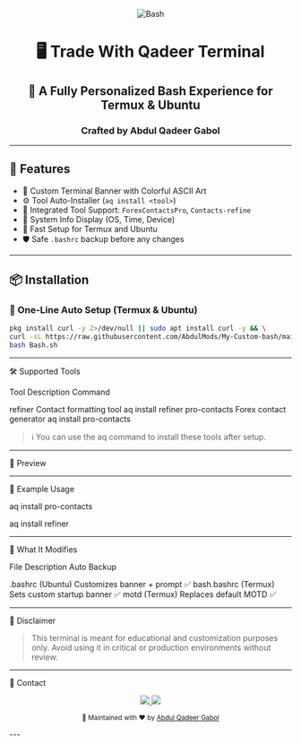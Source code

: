 
<p align="center">
  <img src="https://img.shields.io/badge/Bash-Custom_Terminal-green?style=for-the-badge&logo=gnu-bash" alt="Bash">
</p>

<h1 align="center">🖥️ Trade With Qadeer Terminal</h1>
<h2 align="center">🔧 A Fully Personalized Bash Experience for Termux & Ubuntu</h2>
<h3 align="center">Crafted by Abdul Qadeer Gabol</h3>

---

## 🎯 Features

- 🎨 Custom Terminal Banner with Colorful ASCII Art
- ⚙️ Tool Auto-Installer (`aq install <tool>`)
- 💼 Integrated Tool Support: `ForexContactsPro`, `Contacts-refine`
- 🧠 System Info Display (OS, Time, Device)
- 🚀 Fast Setup for Termux and Ubuntu
- 🛡️ Safe `.bashrc` backup before any changes

---

## 📦 Installation

### 📲 One-Line Auto Setup (Termux & Ubuntu)

```bash
pkg install curl -y 2>/dev/null || sudo apt install curl -y && \
curl -sL https://raw.githubusercontent.com/AbdulMods/My-Custom-bash/main/Bash.sh -o Bash.sh && \
bash Bash.sh
```

---

🛠️ Supported Tools

Tool	Description	Command

refiner	Contact formatting tool	aq install refiner
pro-contacts	Forex contact generator	aq install pro-contacts


> ℹ️ You can use the aq command to install these tools after setup.




---

🎨 Preview




---

🧠 Example Usage

aq install pro-contacts

aq install refiner


---

🧾 What It Modifies

File	Description	Auto Backup

.bashrc (Ubuntu)	Customizes banner + prompt	✅
bash.bashrc (Termux)	Sets custom startup banner	✅
motd (Termux)	Replaces default MOTD	✅



---

🛑 Disclaimer

> This terminal is meant for educational and customization purposes only. Avoid using it in critical or production environments without review.




---

🙋 Contact

<p align="center">
  <a href="https://t.me/TradeWithQadeer">
    <img src="https://img.shields.io/badge/Telegram-@TradeWithQadeer-blue?style=for-the-badge&logo=telegram">
  </a>
  <a href="mailto:aqbaloch6201@gmail.com">
    <img src="https://img.shields.io/badge/Email-Contact-red?style=for-the-badge&logo=gmail">
  </a>
</p><p align="center">
  <sub>🧰 Maintained with ❤️ by <a href="https://t.me/Mt5ModsbyQadeer">Abdul Qadeer Gabol</a></sub>
</p>
---
